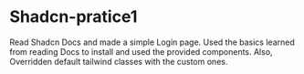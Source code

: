 # Shadcn-pratice1
Read Shadcn Docs and made a simple Login page. Used the basics learned from reading Docs to install and used the provided components. Also, Overridden default tailwind classes with the custom ones.
